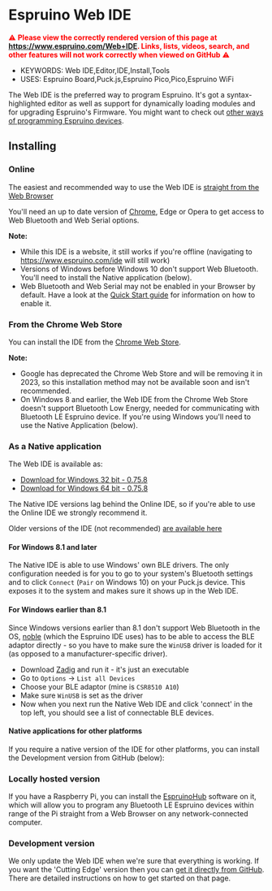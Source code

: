 <!--- Copyright (c) 2016 Kim Bauters, Gordon Williams. See the file LICENSE for copying permission. -->
Espruino Web IDE
=================

<span style="color:red">:warning: **Please view the correctly rendered version of this page at https://www.espruino.com/Web+IDE. Links, lists, videos, search, and other features will not work correctly when viewed on GitHub** :warning:</span>

* KEYWORDS: Web IDE,Editor,IDE,Install,Tools
* USES: Espruino Board,Puck.js,Espruino Pico,Pico,Espruino WiFi

The Web IDE is the preferred way to program Espruino. It's got a syntax-highlighted editor as well as support for dynamically loading modules and for upgrading Espruino's Firmware. You might want to check out [other ways of programming Espruino devices](/Programming).

Installing
----------

### Online

The easiest and recommended way to use the Web IDE is [straight from the Web Browser](https://www.espruino.com/ide)

You'll need an up to date version of [Chrome](https://www.google.com/chrome/), Edge or Opera to get access to Web Bluetooth and
Web Serial options.

**Note:**

* While this IDE is a website, it still works if you're offline (navigating to https://www.espruino.com/ide will still work)
* Versions of Windows before Windows 10 don't support Web Bluetooth. You'll
need to install the Native application (below).
* Web Bluetooth and Web Serial may not be enabled in your Browser by default. Have a look
at the [Quick Start guide](/Quick+Start) for information on how to enable it.


### From the Chrome Web Store

You can install the IDE from the [Chrome Web Store](https://chrome.google.com/webstore/detail/espruino-web-ide/bleoifhkdalbjfbobjackfdifdneehpo).

**Note:**
* Google has deprecated the Chrome Web Store and will be removing it in 2023, so this installation method may not be available soon and isn't recommended.
* On Windows 8 and earlier, the Web IDE from the Chrome Web Store doesn't support Bluetooth Low Energy, needed for communicating with Bluetooth LE
Espruino device. If you're using Windows you'll need to use the Native Application (below).


### As a Native application

The Web IDE is available as:

* [Download for Windows 32 bit - 0.75.8](/files/espruino_ide_win32_0v75.8.exe)
* [Download for Windows 64 bit - 0.75.8](/files/espruino_ide_win64_0v75.8.exe)

The Native IDE versions lag behind the Online IDE, so if you're able to use the Online
IDE we strongly recommend it.

Older versions of the IDE (not recommended) [are available here](http://www.espruino.com/files/)

#### For Windows 8.1 and later

The Native IDE is able to use Windows' own BLE drivers. The only configuration needed
is for you to go to your system's Bluetooth settings and to click `Connect` (`Pair` on Windows 10)
on your Puck.js device. This exposes it to the system and makes sure it
shows up in the Web IDE.

#### <a id="zadig"></a>For Windows earlier than 8.1

Since Windows versions earlier than 8.1 don't support Web Bluetooth in the OS,
[noble](https://www.npmjs.com/package/noble) (which the Espruino IDE uses) has
to be able to access the BLE adaptor directly - so you have to make sure the
`WinUSB` driver is loaded for it (as opposed to a manufacturer-specific driver).

* Download [Zadig](http://zadig.akeo.ie/) and run it - it's just an executable
* Go to `Options` -> `List all Devices`
* Choose your BLE adaptor (mine is `CSR8510 A10`)
* Make sure `WinUSB` is set as the driver
* Now when you next run the Native Web IDE and click 'connect' in the top left,
you should see a list of connectable BLE devices.

#### Native applications for other platforms

If you require a native version of the IDE for other platforms, you can install
the Development version from GitHub (below):

### Locally hosted version

If you have a Raspberry Pi, you can install the [EspruinoHub](https://github.com/espruino/EspruinoHub)
software on it, which will allow you to program any Bluetooth LE Espruino devices within range
of the Pi straight from a Web Browser on any network-connected computer.

### Development version

We only update the Web IDE when we're sure that everything is working. If you want the 'Cutting Edge' version then you can [get it directly from GitHub](https://www.github.com/espruino/EspruinoWebIDE). There are detailed instructions on how to get started on that page.
